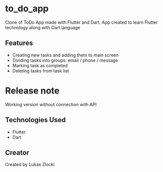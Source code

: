 # to_do_app

Clone of ToDo App made with Flutter and Dart.
App created to learn Flutter technology along with Dart language


## Features

* Creating new tasks and adding them to main screen
* Dividing tasks into groups: email / phone / message
* Marking task as completed
* Deleting tasks from task list

# Release note
Working version without connection with API

## Technologies Used

* Flutter
* Dart

## Creator

Created by Lukas Zlocki  
